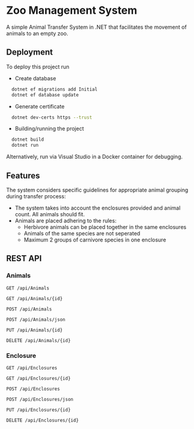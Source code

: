 
# Zoo Management System

A simple Animal Transfer System in .NET that facilitates the movement of animals to an empty zoo.

## Deployment

To deploy this project run

- Create database
```bash
  dotnet ef migrations add Initial
  dotnet ef database update
```
- Generate certificate
```bash
  dotnet dev-certs https --trust
```
- Building/running the project
```bash
  dotnet build
  dotnet run
```
Alternatively, run via Visual Studio in a Docker container for debugging.

## Features
The system considers specific guidelines for appropriate animal grouping during transfer process:

- The system takes into account the enclosures provided and animal count. All animals should fit.
- Animals are placed adhering to the rules:
    - Herbivore animals can be placed together in the same enclosures
    - Animals of the same species are not seperated
    - Maximum 2 groups of carnivore species in one enclosure


## REST API

### Animals

`GET /api/Animals` 

`GET /api/Animals/{id}`

`POST /api/Animals`

`POST /api/Animals/json` 

`PUT /api/Animals/{id}`

`DELETE /api/Animals/{id}`

### Enclosure

`GET /api/Enclosures` 

`GET /api/Enclosures/{id}`

`POST /api/Enclosures`

`POST /api/Enclosures/json` 

`PUT /api/Enclosures/{id}`

`DELETE /api/Enclosures/{id}`